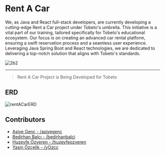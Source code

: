 # Rent A Car

We, as Java and React full-stack developers, are currently developing a cutting-edge Rent a Car project under Tobeto's umbrella. This initiative is a vital part of our training, tailored specifically for Tobeto's educational ecosystem. Our focus is on creating an advanced car rental platform, ensuring a swift reservation process and a seamless user experience. Leveraging Java Spring Boot and React technologies, we are dedicated to delivering a top-notch solution that aligns with Tobeto's standards.

![2b2](https://github.com/bedirhanbalci/RentACar/assets/61194064/f29e9eb2-9f54-48fd-8162-e4c97de061fd)

<hr>

> Rent A Car Project is Being Developed for Tobeto

## ERD

![rentACarERD](https://github.com/bedirhanbalci/RentACar/assets/61194064/e8ce17ac-2780-4e1e-b8d7-1c17d4ae4954)


## Contributors

- [Asiye Genç - /asiyegenc](https://github.com/asiyegenc)
- [Bedirhan Balcı - /bedirhanbalci](https://github.com/bedirhanbalci)
- [Huzeyfe Özveren - /huzeyfeozveren](https://github.com/huzeyfeozveren)
- [Yasin Özçelik - /yOzcc](https://github.com/yOzcc)



